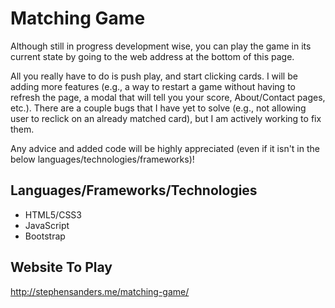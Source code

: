# Matching Game
Although still in progress development wise, you can play the game in its current state by going to the web address at the bottom of this page.

All you really have to do is push play, and start clicking cards. I will be adding more features (e.g., a way to restart a game without
having to refresh the page, a modal that will tell you your score, About/Contact pages, etc.).
There are a couple bugs that I have yet to solve (e.g., not allowing user to reclick on an already matched card), but I am actively working to fix them.

Any advice and added code will be highly appreciated (even if it isn't in the below languages/technologies/frameworks)!

## Languages/Frameworks/Technologies
* HTML5/CSS3
* JavaScript
* Bootstrap

## Website To Play
http://stephensanders.me/matching-game/
